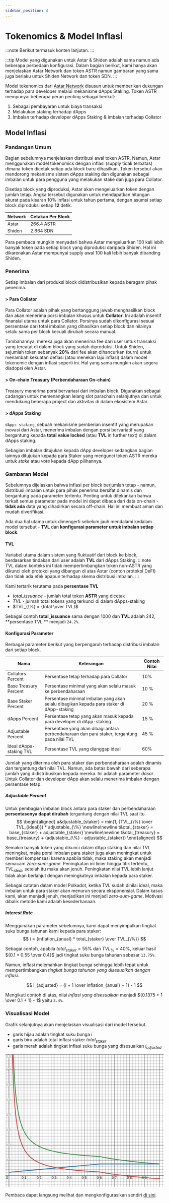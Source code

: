 ```yaml
---
sidebar_position: 4
---
```


# Tokenomics & Model Inflasi

:::note
Berikut termasuk konten lanjutan.
:::

:::tip
Model yang digunakan untuk Astar & Shiden adalah sama namun ada beberapa perbedaan konfigurasi. Dalam bagian berikut, kami hanya akan menjelaskan Astar Network dan token ASTR namun gambaran yang sama juga berlaku untuk Shiden Network dan token SDN.
:::

Model tokenomics dari [Astar Network][] disusun untuk memberikan dukungan terhadap para developer melalui mekanisme dApps Staking. Token ASTR mempunyai beberapa peran penting sebagai berikut:

1. Sebagai pembayaran untuk biaya transaksi
2. Melakukan staking terhadap dApps
3. Imbalan terhadap developer dApps Staking & imbalan terhadap Collator

## Model Inflasi

### Pandangan Umum

Bagian sebelumnya menjelaskan distribusi awal token ASTR. Namun, Astar menggunakan model tokenomics dengan inflasi (supply tidak terbatas) dimana token dicetak setiap ada block baru dihasilkan. Token tersebut akan mendorong mekanisme sistem dApps staking dan digunakan sebagai imbalan untuk para pengguna yang melakukan stake dan juga para Collator.

Disetiap block yang diproduksi, Astar akan mengeluarkan token dengan jumlah tetap. Angka tersebut digunakan untuk mendapatkan hitungan akurat pada kisaran 10% inflasi untuk tahun pertama, dengan asumsi setiap block diproduksi setiap **12** detik.

| Network | Cetakan Per Block |
| ------- | ----------------- |
| Astar   | 266.4 ASTR        |
| Shiden  | 2.664 SDN         |

Para pembaca mungkin menyadari bahwa Astar mengeluarkan 100 kali lebih banyak token pada setiap block yang diproduksi daripada Shiden. Hal ini dikarenakan Astar mempunyai supply awal 100 kali lebih banyak dibanding Shiden.

### Penerima

Setiap imbalan dari produksi block didistribusikan kepada beragam pihak penerima. ​
#### > Para Collator

Para Collator adalah pihak yang bertanggung jawab menghasilkan block dan akan menerima porsi imbalan khusus untuk **Collator**. Ini adalah insentif finansial utama untuk para Collator. Porsinya sudah dikonfigurasi sesuai persentase dari total imbalan yang dihasilkan setiap block dan nilainya selalu sama per block kecuali dirubah secara manual.

Tambahannya, mereka juga akan menerima fee dari user untuk transaksi yang tercatat di dalam block yang sudah diproduksi. Untuk Shiden, sejumlah token sebanyak **20%** dari fee akan dihancurkan (burn) untuk menambah kekuatan deflasi (atau menekan laju inflasi) dalam model tokenomic dengan inflasi seperti ini. Hal yang sama mungkin akan segera diadopsi oleh Astar.

#### > On-chain Treasury (Perbendaharaan On-chain)

Treasury menerima porsi bervariasi dari imbalan block. Digunakan sebagai cadangan untuk memenangkan lelang slot parachain selanjutnya dan untuk mendukung beberapa project dan aktivitas di dalam ekosistem Astar.

#### > dApps Staking

`dApps staking`, sebuah mekanisme pemberian insentif yang merupakan inovasi dari Astar, menerima imbalan dengan porsi bervariatif yang bergantung kepada **total value locked** (atau **TVL** in further text) di dalam dApps staking.

Sebagian imbalan ditujukan kepada dApp developer sedangkan bagian lainnya ditujukan kepada para Staker yang mengunci token ASTR mereka untuk *stake* atau *vote* kepada dApp pilihannya.

### Gambaran Model

Sebelumnya dijelaskan bahwa inflasi per block berjumlah tetap - namun, distribusi imbalan untuk para pihak penerima bersifat dinamis dan bergantung pada parameter tertentu. Penting untuk ditekankan bahwa terkait semua parameter pada model ini dapat dibaca dari data on-chain - **tidak ada** data yang dihadirkan secara off-chain. Hal ini membuat aman dan mudah diverifikasi.

Ada dua hal utama untuk dimengerti sebelum jauh mendalami kedalam model tersebut - **TVL** dan **konfigurasi parameter untuk imbalan setiap block**.

#### TVL

Variabel utama dalam sistem yang fluktuatif dari block ke block, berdasarkan tindakan dari user adalah **TVL** dari dApps Staking. :::note  
TVL dalam konteks ini tidak mempertimbangkan token non-ASTR yang dikunci oleh protokol yang dibangun di atas Astar (contoh protokol DeFI) dan tidak ada efek apapun terhadap skema distribusi imbalan.
:::

Kami tertarik terutama pada **persentase TVL**
- $total\_issuance$ - jumlah total token **ASTR** yang dicetak
- $TVL$ - julmah total tokens yang terkunci di dalam dApps-staking
- $TVL_{\%} = {total \over TVL}$

Sebagai contoh **total_issuance** sama dengan 1000 dan **TVL** adalah 242, **persentase TVL ** menjadi `24.2%`.

#### Konfigurasi Parameter

Berbagai parameter berikut yang berpengaruh terhadap distribusi imbalan dari setiap block.

| Nama                    | Keterangan                                                                                   | Contoh Nilai |
| ----------------------- | -------------------------------------------------------------------------------------------- | ------------ |
| Collators Percent       | Persentase tetap terhadap para Collator                                                      | 10%          |
| Base Treasury Percent   | Persentase minimal yang akan selalu masuk ke perbendaharaan                                  | 10 %         |
| Base Staker Percent     | Persentase minimal imbalan yang akan selalu dibagikan kepada para staker di dApp-staking     | 20 %         |
| dApps Percent           | Persentase tetap yang akan masuk kepada para developer di dApp-staking                       | 15 %         |
| Adjustable Percent      | Persentase yang akan dibagi antara perbendaharaan dan para staker, tergantung pada nilai TVL | 45 %         |
| Ideal dApps-staking TVL | Persentase TVL yang dianggap ideal                                                           | 60%          |

Jumlah yang diterima oleh para staker dan perbendaharaan adalah dinamis dan tergantung dari nilai TVL. Namun, ada batas bawah dari seberapa jumlah yang didistribusikan kepada mereka. Ini adalah parameter *dasar*. Untuk Collator dan developer dApp akan selalu menerima imbalan dengan persentase tetap.

##### Adjustable Percent

Untuk pembagian imbalan block antara para staker dan perbendaharaan **persentasenya dapat dirubah** tergantung dengan nilai TVL saat itu. $$ \begin{aligned} a&djustable_{staker} = min(1, {TVL_{\%} \over TVL_{ideal}}) * adjustable_{\%} \newline\newline t&otal_{staker} = base_{staker} + adjustable_{staker} \newline\newline t&otal_{treasury} = base_{treasury} + (adjustable_{\%} - adjustable_{staker}) \end{aligned} $$

Semakin banyak token yang dikunci dalam dApp staking dan nilai TVL meningkat, maka porsi imbalan para staker juga akan meningkat untuk memberi kompensasi karena apabila tidak, maka staking akan menjadi semacam *zero-sum-game*. Peningkatan ini linier hingga titik tertentu, $TVL_{ideal}$, setelah itu maka akan jenuh. Peningkatan nilai TVL lebih lanjut tidak akan berlanjut dengan meningkatnya imbalan kepada para staker.

Sebagai catatan dalam model Polkadot, ketika TVL sudah dinilai ideal, maka imbalan untuk para staker akan menurun secara eksponensial. Dalam kasus kami, akan menjadi jenuh, menjadikan ini menjadi *zero-sum-game*. Motivasi dibalik metode kami adalah kesederhanaan.

##### Interest Rate

Menggunakan parameter sebelumnya, kami dapat menyimpulkan tingkat suku bunga tahunan kami kepada para staker: $$ i = {inflation_{anual} * total_{staker} \over TVL_{\%}} $$

Sebagai contoh, apabila $total_{staker} = 55\%$ dan $TVL_{\%} = 40\%$, keluar hasil ${0.1 * 0.55 \over 0.4}$ jadi tingkat suku bunga tahunan sebesar `13.75%`.

Namun, inflasi melemahkan tingkat bunga sehingga lebih tepat untuk mempertimbangkan *tingkat bunga tahunan yang disesuaikan dengan inflasi*.

$$ i_{adjusted} = {i + 1 \over inflation_{anual} + 1} - 1 $$

Mengikuti contoh di atas, nilai *inflasi yang disesuaikan* menjadi ${0.1375 + 1 \over 0.1 + 1} - 1$ yaitu `3.4%`.

### Visualisasi Model

Grafik selanjutnya akan menjelaskan visualisasi dari model tersebut.

* garis hijau adalah tingkat suku bunga $i$
* garis biru adalah total inflasi staker $total_{staker}$
* garis merah adalah tingkat inflasi suku bunga yang disesuaikan $i_{adjusted}$

![visualisasi_model_tokenomics](img/tokenomics_1.png)

Pembaca dapat langsung melihat dan mengkonfigurasikan sendiri [di sini](https://www.desmos.com/calculator/cjjkt6smk5).

[Astar Network]: https://astar.network/
